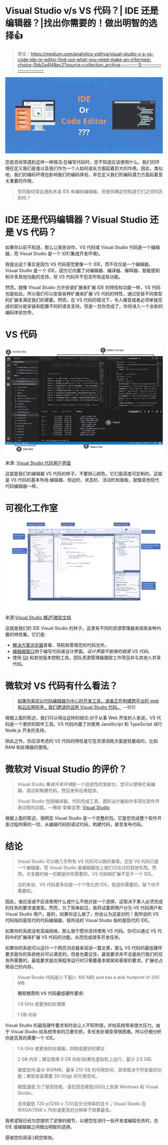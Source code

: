 # Visual Studio v/s VS 代码？| IDE 还是编辑器？|找出你需要的！做出明智的选择👍

> 原文：<https://medium.com/analytics-vidhya/visual-studio-v-s-vs-code-ide-or-editor-find-out-what-you-need-make-an-informed-choice-5bb2a4f48ec2?source=collection_archive---------5----------------------->

![](img/d2993a8f16b131fd60a780543000447f.png)

您是否经常遇到这样一种情况:在编写代码时，您不知道应该使用什么。我们的环境在定义我们是谁以及我们作为一个人如何成长方面起着巨大的作用。因此，类似地，我们的编码环境也影响我们的编码体验，并在定义我们的编码潜力方面起着至关重要的作用。

> 您可能经常会遇到术语 IDE 和编码编辑器。但是你确定你知道它们之间的区别吗？

# IDE 还是代码编辑器？Visual Studio 还是 VS 代码？

如果你以前不知道，那么让我告诉你，VS 代码或 Visual Studio 代码是一个编辑器，而 Visual Studio 是一个 IDE(集成开发环境)。

我提出这个事实是因为 VS 代码感觉更像一个 IDE，而不仅仅是一个编辑器。Visual Studio 是一个 IDE，因为它内置了对编辑器、编译器、解释器、智能感知和许多其他功能的支持，但 VS 代码并不包含所有这些功能。

然而，就像 Visual Studio 允许安装扩展来扩展 IDE 的特性和功能一样，VS 代码也是如此。所以我们可以安装各种扩展来扩展 VS 代码的特性，通过安装不同类型的扩展来满足我们的需要。然而，在 VS 代码的情况下，令人痛苦或者必须单独完成的部分是安装和配置不同的语言支持。但是一旦你完成了，你将进入一个全新的编码体验世界。

# VS 代码

![](img/df5cf0a72aaf815fc7a22010099b6298.png)

来源: [Visual Studio 代码用户界面](https://code.visualstudio.com/docs/getstarted/userinterface)

这就是我们的编辑器 VS 代码的样子。不要担心颜色，它们是高度可定制的。这就是 VS 代码的基本布局:编辑器、侧边栏、状态栏、活动栏和面板，就像其他现代代码编辑器一样。

# 可视化工作室

![](img/23734c3d91fd260fbbffb3310170c69e.png)

来源:[Visual Studio 概述|微软文档](https://docs.microsoft.com/en-us/visualstudio/get-started/visual-studio-ide?view=vs-2019)

这就是我们的 IDE Visual Studio 的样子。这里有不同的资源管理器来探索各种内置的特性集。它们是:

*   [解决方案浏览器](https://docs.microsoft.com/en-us/visualstudio/ide/solutions-and-projects-in-visual-studio?view=vs-2019)查看、导航和管理您的代码文件。
*   [编辑器窗口](https://docs.microsoft.com/en-us/visualstudio/ide/writing-code-in-the-code-and-text-editor?view=vs-2019)用于编写代码或设计界面。*设计界面不能做的就是 VS 代码。*
*   使用 [Git](https://git-scm.com/) 和其他版本控制工具，团队资源管理器跟踪工作项目并与其他人共享代码。

# 微软对 VS 代码有什么看法？

> [如果你喜欢以代码编辑器为中心的开发工具，或者正在构建跨平台的 web 和云应用程序，我们邀请你试用 Visual Studio 代码。](https://code.visualstudio.com/docs/editor/whyvscode) —微软

根据上面的陈述，我们可以得出这样的结论:对于从事 Web 开发的人来说，VS 代码是一个更好的软件工具。VS 代码内置了对使用 JavaScript 和 TypeScript 进行 Node.js 开发的支持。

除此之外，你应该考虑的 VS 代码的特性是它在资源消耗方面是轻量级的，比如 RAM 和处理器的使用。

# 微软对 Visual Studio 的评价？

> Visual Studio *集成开发环境*是一个创造性的发射台，您可以使用它来编辑、调试和构建代码，然后发布应用程序。
> 
> Visual Studio 包括编译器、代码完成工具、图形设计器和许多简化软件开发过程的功能。—微软
> 查看这里: [Visual Studio](https://docs.microsoft.com/en-us/visualstudio/get-started/visual-studio-ide?view=vs-2019)

根据上面的陈述，很明显 Visual Studio 是一个完整的包。它是您完成整个软件开发过程所需的一切，从编辑代码到调试代码，构建代码，甚至发布代码。

# **结论**

> Visual Studio 可以做几乎所有 VS 代码可以做的事情。记住 VS 代码只是一个编辑器，而 Visual Studio 是编辑器加上我们讨论过的其他东西。然而，大多数时候一切都是你所需要的。VS 代码和扩展不亚于一个 IDE。

> 总的来说，VS 代码更多的是一个个性化的 IDE。挑选你需要的，留下你不需要的。

因此，谁应该或不应该使用什么或什么不绝对是一个选择，这取决于某人必须完成的任务的要求或类型。然而，为了简单起见，我将试着把用户分为 VS 代码用户和 Visual Studio 用户。是的，如果你这么做了，你会认为这是对的！我所说的 VS 代码指的是现代的代码编辑器，我所说的 Visual Studio 指的是现代的 IDE。

如果你的系统没有高端规格，那么我宁愿你坚持使用 VS 代码。你可以通过 VS 代码中的扩展来扩展 VS 代码的功能，从而完成很多开发任务。

如果你的系统可以运行一个网页浏览器来阅读一篇文章，那么 VS 代码的最低硬件要求是你的系统绝对可以满足的。但是也要记住，最低要求并不总是执行我们的任务所需要的。最低要求是应用程序运行时只需要基本框架和骨架的要求。扩展也占用自己的内存。

> Visual Studio 代码是小下载(< 100 MB) and has a disk footprint of 200 MB.

> **微软推荐的 VS 代码最低硬件要求:**
> 
> 1.6 GHz 或更快的处理器
> 
> 1 GB 内存

Visual Studio 的最低硬件要求有时会让人不知所措，并给系统带来很大压力。由于 Visual Studio 给系统带来的沉重负担，多任务处理变得很困难。所以仔细分析你是否真的需要一个 IDE。

> 1.8 GHz 或更快的处理器。四核或更好的建议
> 
> 2 GB 内存；建议使用 8 GB 内存(如果在虚拟机上运行，最少 2.5 GB)
> 
> 硬盘空间:最少 800MB，最多 210 GB 的可用空间，具体取决于所安装的功能；典型安装需要 20–50gb 的可用空间。
> 
> 硬盘速度:为了提高性能，请在固态硬盘(SSD)上安装 Windows 和 Visual Studio。
> 
> 支持最低 720 p(1280 x 720)显示分辨率的显卡；Visual Studio 在 WXGA(1366 x 768)或更高的分辨率下效果最佳。

我希望我已经为您提供了足够的细节，以便您在进行一些开发或编程任务时，在 IDE 或编辑器之间做出明智的选择。

感谢您的阅读:)祝您愉快。